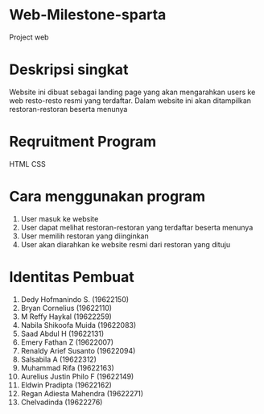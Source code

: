 # Web-Milestone-sparta
Project web
 
# Deskripsi singkat
Website ini dibuat sebagai landing page yang akan mengarahkan users ke web resto-resto resmi yang terdaftar. Dalam website ini akan ditampilkan restoran-restoran beserta menunya

# Reqruitment Program
HTML
CSS

# Cara menggunakan program
1. User masuk ke website 
2. User dapat melihat restoran-restoran yang terdaftar beserta menunya
2. User memilih restoran yang diinginkan
4. User akan diarahkan ke website resmi dari restoran yang dituju

# Identitas Pembuat
1. Dedy Hofmanindo S. (19622150)
2. Bryan Cornelius (19622110)
3. M Reffy Haykal (19622259)
4. Nabila Shikoofa Muida (19622083)
5. Saad Abdul H (19622131)
6. Emery Fathan Z (19622007)
7. Renaldy Arief Susanto (19622094)
8. Salsabila A (19622312)
9. Muhammad Rifa (19622163)
10. Aurelius Justin Philo F (19622149)
11. Eldwin Pradipta (19622162) 
12. Regan Adiesta Mahendra (19622271)
13. Chelvadinda (19622276)

    
